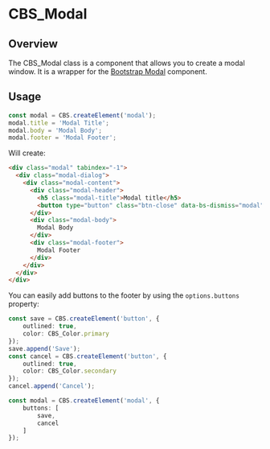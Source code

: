 # CBS_Modal

## Overview
The CBS_Modal class is a component that allows you to create a modal window. It is a wrapper for the [Bootstrap Modal](https://getbootstrap.com/docs/5.0/components/modal/) component.

## Usage

```typescript
const modal = CBS.createElement('modal');
modal.title = 'Modal Title';
modal.body = 'Modal Body';
modal.footer = 'Modal Footer';
```
Will create:

```html
<div class="modal" tabindex="-1">
  <div class="modal-dialog">
    <div class="modal-content">
      <div class="modal-header">
        <h5 class="modal-title">Modal title</h5>
        <button type="button" class="btn-close" data-bs-dismiss="modal" aria-label="Close"></button>
      </div>
      <div class="modal-body">
        Modal Body
      </div>
      <div class="modal-footer">
        Modal Footer
      </div>
    </div>
  </div>
</div>
```

You can easily add buttons to the footer by using the `options.buttons` property:

```typescript
const save = CBS.createElement('button', {
    outlined: true,
    color: CBS_Color.primary
});
save.append('Save');
const cancel = CBS.createElement('button', {
    outlined: true,
    color: CBS_Color.secondary
});
cancel.append('Cancel');

const modal = CBS.createElement('modal', {
    buttons: [
        save,
        cancel
    ]
});


```